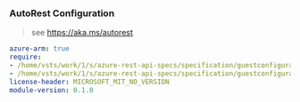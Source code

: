 ### AutoRest Configuration

> see https://aka.ms/autorest

``` yaml
azure-arm: true
require:
- /home/vsts/work/1/s/azure-rest-api-specs/specification/guestconfiguration/resource-manager/readme.md
- /home/vsts/work/1/s/azure-rest-api-specs/specification/guestconfiguration/resource-manager/readme.go.md
license-header: MICROSOFT_MIT_NO_VERSION
module-version: 0.1.0

```